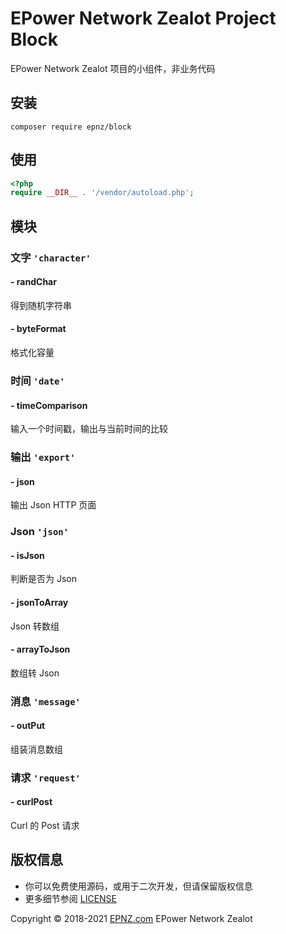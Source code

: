EPower Network Zealot Project Block
===================================

EPower Network Zealot 项目的小组件，非业务代码

## 安装

~~~
composer require epnz/block
~~~

## 使用

~~~php
<?php
require __DIR__ . '/vendor/autoload.php'; 
~~~

## 模块

### 文字 `'character'`

#### - randChar

得到随机字符串

#### - byteFormat

格式化容量

### 时间 `'date'`

#### - timeComparison

输入一个时间戳，输出与当前时间的比较

### 输出 `'export'`

#### - json

输出 Json HTTP 页面

### Json `'json'`

#### - isJson

判断是否为 Json

#### - jsonToArray

Json 转数组

#### - arrayToJson

数组转 Json

### 消息 `'message'`

#### - outPut

组装消息数组

### 请求 `'request'` 

#### - curlPost

Curl 的 Post 请求

## 版权信息

 * 你可以免费使用源码，或用于二次开发，但请保留版权信息
 * 更多细节参阅 [LICENSE](LICENSE)

Copyright &copy; 2018-2021 [EPNZ.com](http://www.epnz.com) EPower Network Zealot
